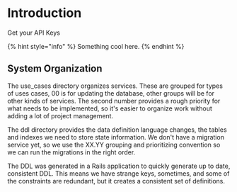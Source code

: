 # Introduction

Get your API Keys

{% hint style="info" %}
Something cool here.&#x20;
{% endhint %}





## System Organization

The use\_cases directory organizes services. These are grouped for types of uses cases, 00 is for updating the database, other groups will be for other kinds of services. The second number provides a rough priority for what needs to be implemented, so it's easier to organize work without adding a lot of project management.

The ddl directory provides the data definition language changes, the tables and indexes we need to store state information. We don't have a migration service yet, so we use the XX.YY grouping and prioritizing convention so we can run the migrations in the right order.

The DDL was generated in a Rails application to quickly generate up to date, consistent DDL. This means we have strange keys, sometimes, and some of the constraints are redundant, but it creates a consistent set of definitions.
